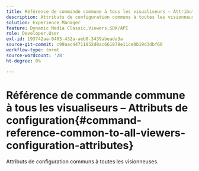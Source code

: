 ```yaml
---
title: Référence de commande commune à tous les visualiseurs – Attributs de configuration
description: Attributs de configuration communs à toutes les visionneuses.
solution: Experience Manager
feature: Dynamic Media Classic,Viewers,SDK/API
role: Developer,User
exl-id: 193742aa-0403-432a-aeb0-3439abeada3a
source-git-commit: c99aac44711852d8ac661878e11ce0b19d3dbf60
workflow-type: tm+mt
source-wordcount: '28'
ht-degree: 0%

---
```


# Référence de commande commune à tous les visualiseurs – Attributs de configuration{#command-reference-common-to-all-viewers-configuration-attributes}

Attributs de configuration communs à toutes les visionneuses.

